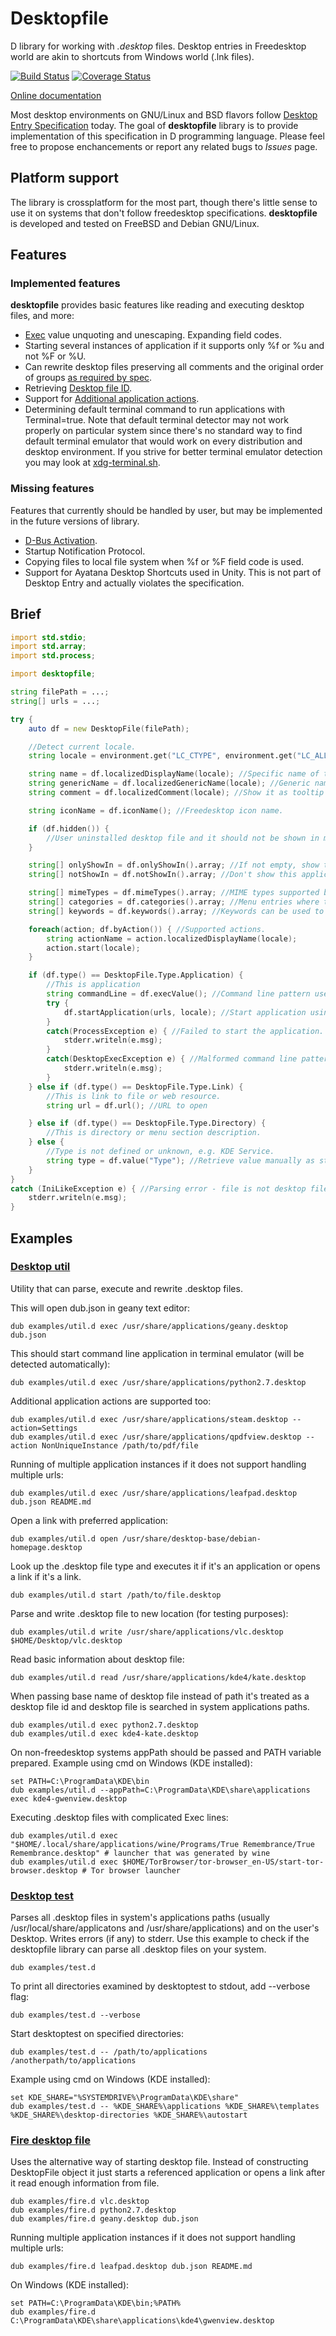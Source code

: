 # Desktopfile

D library for working with *.desktop* files. Desktop entries in Freedesktop world are akin to shortcuts from Windows world (.lnk files).

[![Build Status](https://travis-ci.org/FreeSlave/desktopfile.svg?branch=master)](https://travis-ci.org/FreeSlave/desktopfile) [![Coverage Status](https://coveralls.io/repos/FreeSlave/desktopfile/badge.svg?branch=master&service=github)](https://coveralls.io/github/FreeSlave/desktopfile?branch=master)

[Online documentation](https://freeslave.github.io/d-freedesktop/docs/desktopfile.html)

Most desktop environments on GNU/Linux and BSD flavors follow [Desktop Entry Specification](https://www.freedesktop.org/wiki/Specifications/desktop-entry-spec/) today.
The goal of **desktopfile** library is to provide implementation of this specification in D programming language.
Please feel free to propose enchancements or report any related bugs to *Issues* page.

## Platform support

The library is crossplatform for the most part, though there's little sense to use it on systems that don't follow freedesktop specifications.
**desktopfile** is developed and tested on FreeBSD and Debian GNU/Linux.

## Features

### Implemented features

**desktopfile** provides basic features like reading and executing desktop files, and more:

* [Exec](http://standards.freedesktop.org/desktop-entry-spec/latest/ar01s06.html) value unquoting and unescaping. Expanding field codes.
* Starting several instances of application if it supports only %f or %u and not %F or %U.
* Can rewrite desktop files preserving all comments and the original order of groups [as required by spec](https://specifications.freedesktop.org/desktop-entry-spec/latest/ar01s02.html).
* Retrieving [Desktop file ID](http://standards.freedesktop.org/desktop-entry-spec/latest/ape.html).
* Support for [Additional application actions](http://standards.freedesktop.org/desktop-entry-spec/latest/ar01s10.html).
* Determining default terminal command to run applications with Terminal=true. Note that default terminal detector may not work properly on particular system since there's no standard way to find default terminal emulator that would work on every distribution and desktop environment. If you strive for better terminal emulator detection you may look at [xdg-terminal.sh](https://src.chromium.org/svn/trunk/deps/third_party/xdg-utils/scripts/xdg-terminal).

### Missing features

Features that currently should be handled by user, but may be implemented in the future versions of library.

* [D-Bus Activation](http://standards.freedesktop.org/desktop-entry-spec/latest/ar01s07.html).
* Startup Notification Protocol.
* Copying files to local file system when %f or %F field code is used.
* Support for Ayatana Desktop Shortcuts used in Unity. This is not part of Desktop Entry and actually violates the specification.

## Brief

```d
import std.stdio;
import std.array;
import std.process;

import desktopfile;

string filePath = ...;
string[] urls = ...;

try {
    auto df = new DesktopFile(filePath);

    //Detect current locale.
    string locale = environment.get("LC_CTYPE", environment.get("LC_ALL", environment.get("LANG")));

    string name = df.localizedDisplayName(locale); //Specific name of the application.
    string genericName = df.localizedGenericName(locale); //Generic name of the application. Show it in menu under the specific name.
    string comment = df.localizedComment(locale); //Show it as tooltip or description.

    string iconName = df.iconName(); //Freedesktop icon name.

    if (df.hidden()) {
        //User uninstalled desktop file and it should not be shown in menus.
    }

    string[] onlyShowIn = df.onlyShowIn().array; //If not empty, show this application only in listed desktop environments.
    string[] notShowIn = df.notShowIn().array; //Don't show this application in listed desktop environments.

    string[] mimeTypes = df.mimeTypes().array; //MIME types supported by application.
    string[] categories = df.categories().array; //Menu entries where this application should be shown.
    string[] keywords = df.keywords().array; //Keywords can be used to improve searching of the application.

    foreach(action; df.byAction()) { //Supported actions.
        string actionName = action.localizedDisplayName(locale);
        action.start(locale);
    }

    if (df.type() == DesktopFile.Type.Application) {
        //This is application
        string commandLine = df.execValue(); //Command line pattern used to start the application.
        try {
            df.startApplication(urls, locale); //Start application using given arguments and specified locale. It will be automatically started in terminal emulator if required.
        }
        catch(ProcessException e) { //Failed to start the application.
            stderr.writeln(e.msg);
        }
        catch(DesktopExecException e) { //Malformed command line pattern.
            stderr.writeln(e.msg);
        }
    } else if (df.type() == DesktopFile.Type.Link) {
        //This is link to file or web resource.
        string url = df.url(); //URL to open

    } else if (df.type() == DesktopFile.Type.Directory) {
        //This is directory or menu section description.
    } else {
        //Type is not defined or unknown, e.g. KDE Service.
        string type = df.value("Type"); //Retrieve value manually as string if you know how to deal with non-standard types.
    }
}
catch (IniLikeException e) { //Parsing error - file is not desktop file or has errors.
    stderr.writeln(e.msg);
}

```

## Examples

### [Desktop util](examples/util.d)

Utility that can parse, execute and rewrite .desktop files.

This will open dub.json in geany text editor:

    dub examples/util.d exec /usr/share/applications/geany.desktop dub.json

This should start command line application in terminal emulator (will be detected automatically):

    dub examples/util.d exec /usr/share/applications/python2.7.desktop

Additional application actions are supported too:

    dub examples/util.d exec /usr/share/applications/steam.desktop --action=Settings
    dub examples/util.d exec /usr/share/applications/qpdfview.desktop --action NonUniqueInstance /path/to/pdf/file

Running of multiple application instances if it does not support handling multiple urls:

    dub examples/util.d exec /usr/share/applications/leafpad.desktop dub.json README.md

Open a link with preferred application:

    dub examples/util.d open /usr/share/desktop-base/debian-homepage.desktop

Look up the .desktop file type and executes it if it's an application or opens a link if it's a link.

    dub examples/util.d start /path/to/file.desktop

Parse and write .desktop file to new location (for testing purposes):

    dub examples/util.d write /usr/share/applications/vlc.desktop $HOME/Desktop/vlc.desktop

Read basic information about desktop file:

    dub examples/util.d read /usr/share/applications/kde4/kate.desktop

When passing base name of desktop file instead of path it's treated as a desktop file id and desktop file is searched in system applications paths.

    dub examples/util.d exec python2.7.desktop
    dub examples/util.d exec kde4-kate.desktop

On non-freedesktop systems appPath should be passed and PATH variable prepared. Example using cmd on Windows (KDE installed):

    set PATH=C:\ProgramData\KDE\bin
    dub examples/util.d --appPath=C:\ProgramData\KDE\share\applications exec kde4-gwenview.desktop

Executing .desktop files with complicated Exec lines:

    dub examples/util.d exec "$HOME/.local/share/applications/wine/Programs/True Remembrance/True Remembrance.desktop" # launcher that was generated by wine
    dub examples/util.d exec $HOME/TorBrowser/tor-browser_en-US/start-tor-browser.desktop # Tor browser launcher

### [Desktop test](examples/test.d)

Parses all .desktop files in system's applications paths (usually /usr/local/share/applicatons and /usr/share/applications) and on the user's Desktop.
Writes errors (if any) to stderr.
Use this example to check if the desktopfile library can parse all .desktop files on your system.

    dub examples/test.d

To print all directories examined by desktoptest to stdout, add --verbose flag:

    dub examples/test.d --verbose

Start desktoptest on specified directories:

    dub examples/test.d -- /path/to/applications /anotherpath/to/applications

Example using cmd on Windows (KDE installed):

    set KDE_SHARE="%SYSTEMDRIVE%\ProgramData\KDE\share"
    dub examples/test.d -- %KDE_SHARE%\applications %KDE_SHARE%\templates %KDE_SHARE%\desktop-directories %KDE_SHARE%\autostart

### [Fire desktop file](examples/fire.d)

Uses the alternative way of starting desktop file. Instead of constructing DesktopFile object it just starts a referenced application or opens a link after it read enough information from file.

    dub examples/fire.d vlc.desktop
    dub examples/fire.d python2.7.desktop
    dub examples/fire.d geany.desktop dub.json

Running multiple application instances if it does not support handling multiple urls:

    dub examples/fire.d leafpad.desktop dub.json README.md

On Windows (KDE installed):

    set PATH=C:\ProgramData\KDE\bin;%PATH%
    dub examples/fire.d C:\ProgramData\KDE\share\applications\kde4\gwenview.desktop
